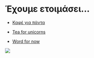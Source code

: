 #  Έχουμε ετοιμάσει...

* [Καφέ για πάντα]()

* [Tea for unicorns]()

* [Word for now]()

[![](smurfette.png)](index.md)
